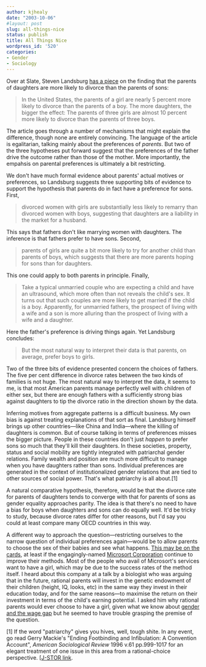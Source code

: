 ```yaml
---
author: kjhealy
date: "2003-10-06"
#layout: post
slug: all-things-nice
status: publish
title: All Things Nice
wordpress_id: '520'
categories:
- Gender
- Sociology
---
```


Over at Slate, Steven Landsburg [has a piece](http://slate.msn.com/id/2089142/) on the finding that the parents of daughters are more likely to divorce than the parents of sons:

> In the United States, the parents of a girl are nearly 5 percent more likely to divorce than the parents of a boy. The more daughters, the bigger the effect: The parents of three girls are almost 10 percent more likely to divorce than the parents of three boys.

The article goes through a number of mechanisms that might explain the difference, though none are entirely convincing. The language of the article is egalitarian, talking mainly about the preferences of *parents*. But two of the three hypotheses put forward suggest that the preferences of the father drive the outcome rather than those of the mother. More importantly, the empahsis on parental preferences is ultimately a bit restricting.

We don't have much formal evidence about parents' actual motives or preferences, so Landsburg suggests three supporting bits of evidence to support the hypothesis that parents do in fact have a preference for sons. First,

> divorced women with girls are substantially less likely to remarry than divorced women with boys, suggesting that daughters are a liability in the market for a husband.

This says that fathers don't like marrying women with daughters. The inference is that fathers prefer to have sons. Second,

> parents of girls are quite a bit more likely to try for another child than parents of boys, which suggests that there are more parents hoping for sons than for daughters.

This one could apply to both parents in principle. Finally,

> Take a typical unmarried couple who are expecting a child and have an ultrasound, which more often than not reveals the child's sex. It turns out that such couples are more likely to get married if the child is a boy. Apparently, for unmarried fathers, the prospect of living with a wife and a son is more alluring than the prospect of living with a wife and a daughter.

Here the father's preference is driving things again. Yet Landsburg concludes:

> But the most natural way to interpret their data is that parents, on average, prefer boys to girls.

Two of the three bits of evidence presented concern the choices of fathers. The five per cent difference in divorce rates between the two kinds of families is not huge. The most natural way to interpret the data, it seems to me, is that most American parents manage perfectly well with children of either sex, but there are enough fathers with a sufficiently strong bias against daughters to tip the divorce ratio in the direction shown by the data.

Inferring motives from aggregate patterns is a difficult business. My own bias is against treating explanations of that sort as final. Landsburg himself brings up other countries—like China and India—where the killing of daughters is common. But of course talking in terms of preferences misses the bigger picture. People in these countries don't just *happen* to prefer sons so much that they'll kill their daughters. In these societies, property, status and social mobility are tightly integrated with patriarchal gender relations. Family wealth and position are much more difficult to manage when you have daughters rather than sons. Individual preferences are generated in the context of institutionalized gender relations that are tied to other sources of social power. That's what patriarchy is all about.[1]

A natural comparative hypothesis, therefore, would be that the divorce rate for parents of daughters tends to converge with that for parents of sons as gender equality approaches parity. The idea is that there's no need to have a bias for boys when daughters and sons can do equally well. It'd be tricky to study, because divorce rates differ for other reasons, but I'd say you could at least compare many OECD countries in this way.

A different way to approach the question—restricting ourselves to the narrow question of individual preferences again—would be to allow parents to choose the sex of their babies and see what happens. [This may be on the cards](http://www.chicagotribune.com/technology/local/chi-babygender-story,0,1401982.story), at least if the engagingly-named [Microsort Corporation](http://www.microsort.net/) continue to improve their methods. Most of the people who avail of Microsort's services want to have a girl, which may be due to the success rates of the method itself. I heard about this company at a talk by a biologist who was arguing that in the future, rational parents will invest in the genetic endowment of their children (height, IQ, looks, etc) in the same way they invest in their education today, and for the same reasons—to maximise the return on their investment in terms of the child's earning potential. I asked him why rational parents would ever choose to have a girl, given what we know about [gender and the wage gap](http://www.amazon.com/exec/obidos/ASIN/076198710X/kieranhealysw-20/ref=nosim/) but he seemed to have trouble grasping the premise of the question.

[1] If the word "patriarchy" gives you hives, well, tough shite. In any event, go read Gerry Mackie's "Ending Footbinding and Infibulation: A Convention Account", *American Sociological Review* 1996 v.61 pp.999-1017 for an elegant treatment of one issue in this area from a rational-choice perspective. [[J-STOR link](http://links.jstor.org/sici?sici=0003-1224(199612)61:6%3C999:EFAIAC%3E2.0.CO;2-0).
